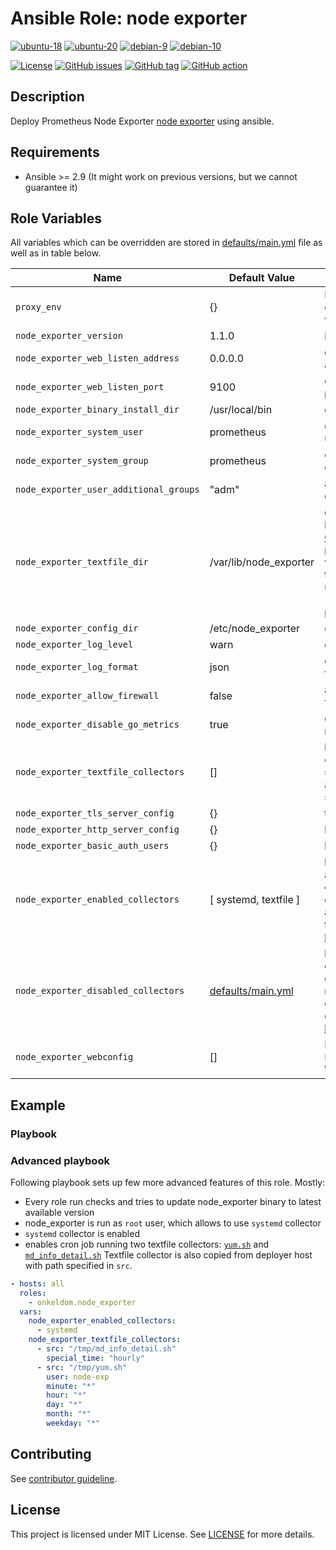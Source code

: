 # Ansible Role: node exporter

[![ubuntu-18](https://img.shields.io/badge/ubuntu-18.x-orange?style=flat&logo=ubuntu)](https://ubuntu.com/)
[![ubuntu-20](https://img.shields.io/badge/ubuntu-20.x-orange?style=flat&logo=ubuntu)](https://ubuntu.com/)
[![debian-9](https://img.shields.io/badge/debian-9.x-orange?style=flat&logo=debian)](https://www.debian.org/)
[![debian-10](https://img.shields.io/badge/debian-10.x-orange?style=flat&logo=debian)](https://www.debian.org/)

[![License](https://img.shields.io/badge/license-MIT%20License-brightgreen.svg?style=flat)](https://opensource.org/licenses/MIT)
[![GitHub issues](https://img.shields.io/github/issues/OnkelDom/ansible-role-node-exporter?style=flat)](https://github.com/OnkelDom/ansible-role-node-exporter/issues)
[![GitHub tag](https://img.shields.io/github/tag/OnkelDom/ansible-role-node-exporter.svg?style=flat)](https://github.com/OnkelDom/ansible-role-node-exporter/tags)
[![GitHub action](https://github.com/OnkelDom/ansible-role-node-exporter/workflows/ansible-lint/badge.svg)](https://github.com/OnkelDom/ansible-role-node-exporter)

## Description

Deploy Prometheus Node Exporter [node exporter](https://github.com/prometheus/node_exporter) using ansible.

## Requirements

- Ansible >= 2.9 (It might work on previous versions, but we cannot guarantee it)
## Role Variables

All variables which can be overridden are stored in [defaults/main.yml](defaults/main.yml) file as well as in table below.

| Name           | Default Value | Description                        |
| -------------- | ------------- | -----------------------------------|
| `proxy_env` | {} | Proxy environment variables |
| `node_exporter_version` | 1.1.0 | install version |
| `node_exporter_web_listen_address` | 0.0.0.0 | default listen address |
| `node_exporter_web_listen_port` | 9100 | default listen port |
| `node_exporter_binary_install_dir` | /usr/local/bin | default bin dir |
| `node_exporter_system_user` | prometheus | default system user |
| `node_exporter_system_group` | prometheus | default system group |
| `node_exporter_user_additional_groups` | "adm" | additional user group |
| `node_exporter_textfile_dir` | /var/lib/node_exporter | directory used by the [Textfile Collector](https://github.com/prometheus/node_exporter#textfile-collector). To get permissions to write metrics in this directory, users must be in `{{ prometheus_user | default('prometheus') }}` system group. |
| `node_exporter_config_dir` | /etc/node_exporter | config dir |
| `node_exporter_log_level` | warn | default log level |
| `node_exporter_log_format` | json | default log format |
| `node_exporter_allow_firewall` | false | allow port on firewall |
| `node_exporter_disable_go_metrics` | true | disable useless metrics |
| `node_exporter_textfile_collectors` | [] | list of textfile collectors which should be copied and crontab setup for them. |
| `node_exporter_tls_server_config` | {} | tls config |
| `node_exporter_http_server_config` | {} | http config |
| `node_exporter_basic_auth_users` | {} | basic auht config |
| `node_exporter_enabled_collectors` | [ systemd, textfile ] | list of additionally enabled collectors. It adds collectors to [those enabled by default](https://github.com/prometheus/node_exporter#enabled-by-default) |
| `node_exporter_disabled_collectors` | [defaults/main.yml](defaults/main.yml) | list of disabled collectors. By default node_exporter disables collectors listed [here](https://github.com/prometheus/node_exporter#disabled-by-default). |
| `node_exporter_webconfig` | [] | Define Node-Exporter Webconfig |

## Example

### Playbook

### Advanced playbook
Following playbook sets up few more advanced features of this role. Mostly:
- Every role run checks and tries to update node_exporter binary to latest available version
- node_exporter is run as `root` user, which allows to use `systemd` collector
- `systemd` collector is enabled
- enables cron job running two textfile collectors: [`yum.sh`](https://github.com/prometheus-community/node-exporter-textfile-collector-scripts/blob/master/yum.sh) and [`md_info_detail.sh`](https://github.com/prometheus-community/node-exporter-textfile-collector-scripts/blob/master/md_info_detail.sh) Textfile collector is also copied from deployer host with path specified in `src`.

```yaml
- hosts: all
  roles:
    - onkeldom.node_exporter
  vars:
    node_exporter_enabled_collectors:
      - systemd
    node_exporter_textfile_collectors:
      - src: "/tmp/md_info_detail.sh"
        special_time: "hourly"
      - src: "/tmp/yum.sh"
        user: node-exp
        minute: "*"
        hour: "*"
        day: "*"
        month: "*"
        weekday: "*"
```

## Contributing

See [contributor guideline](CONTRIBUTING.md).

## License

This project is licensed under MIT License. See [LICENSE](/LICENSE) for more details.
